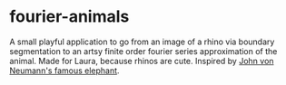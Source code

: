 # fourier-animals

A small playful application to go from an image of a rhino via boundary segmentation to an artsy finite order fourier series approximation of the animal. Made for Laura, because rhinos are cute. Inspired by [John von Neumann's famous elephant](https://en.wikipedia.org/wiki/Von_Neumann%27s_elephant).
